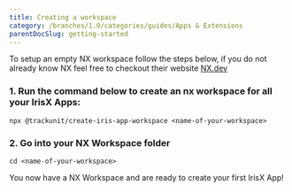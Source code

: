 ```yaml
---
title: Creating a workspace
category: /branches/1.0/categories/guides/Apps & Extensions
parentDocSlug: getting-started
---
```



To setup an empty NX workspace follow the steps below, if you do not already know NX feel free to checkout their website [NX.dev](https://nx.dev)

### 1. Run the command below to create an nx workspace for all your IrisX Apps:

```
npx @trackunit/create-iris-app-workspace <name-of-your-workspace>
```

### 2. Go into your NX Workspace folder

```
cd <name-of-your-workspace>
```

You now have a NX Workspace and are ready to create your first IrisX App!
